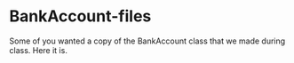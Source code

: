 # BankAccount-files
Some of you wanted a copy of the BankAccount class that we made during class.  Here it is.
